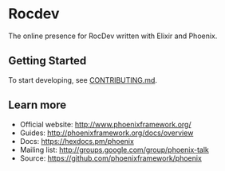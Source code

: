 # Rocdev

The online presence for RocDev written with Elixir and Phoenix.

## Getting Started

To start developing, see [CONTRIBUTING.md](docs/CONTRIBUTING.md).

## Learn more

  * Official website: http://www.phoenixframework.org/
  * Guides: http://phoenixframework.org/docs/overview
  * Docs: https://hexdocs.pm/phoenix
  * Mailing list: http://groups.google.com/group/phoenix-talk
  * Source: https://github.com/phoenixframework/phoenix
